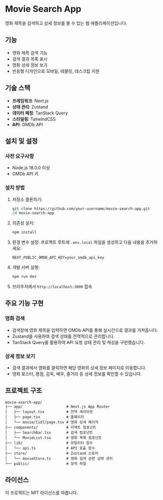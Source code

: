 # Movie Search App

영화 제목을 검색하고 상세 정보를 볼 수 있는 웹 애플리케이션입니다.

## 기능
- 영화 제목 검색 기능
- 검색 결과 목록 표시
- 영화 상세 정보 보기
- 반응형 디자인으로 모바일, 테블릿, 데스크탑 지원

## 기술 스택
- **프레임워크**: Next.js
- **상태 관리**: Zustand
- **데이터 페칭**: TanStack Query
- **스타일링**: TailwindCSS
- **API**: OMDb API

## 설치 및 설정

### 사전 요구사항
- Node.js 18.0.0 이상
- OMDb API 키

### 설치 방법
1. 저장소 클론하기:
   ```sh
   git clone https://github.com/your-username/movie-search-app.git
   cd movie-search-app
   ```
2. 의존성 설치:
   ```sh
   npm install
   ```
3. 환경 변수 설정:
   프로젝트 루트에 `.env.local` 파일을 생성하고 다음 내용을 추가하세요:
   ```env
   NEXT_PUBLIC_OMDB_API_KEY=your_omdb_api_key
   ```
4. 개발 서버 실행:
   ```sh
   npm run dev
   ```
5. 브라우저에서 `http://localhost:3000` 접속

## 주요 기능 구현

### 영화 검색
- 검색창에 영화 제목을 입력하면 OMDb API를 통해 실시간으로 결과를 가져옵니다.
- Zustand를 사용하여 검색 상태를 전역적으로 관리합니다.
- TanStack Query를 활용하여 API 요청 상태 관리 및 캐싱을 구현했습니다.

### 상세 정보 보기
- 검색 결과에서 영화를 클릭하면 해당 영화의 상세 정보 페이지로 이동합니다.
- 영화 포스터, 평점, 감독, 배우, 줄거리 등 상세 정보를 확인할 수 있습니다.

## 프로젝트 구조
```
movie-search-app/
├── app/                    # Next.js App Router
│   ├── layout.tsx          # 전역 레이아웃
│   ├── page.tsx            # 홈페이지
│   └── movie/[id]/page.tsx # 영화 상세 페이지
├── components/             # 리액트 컴포넌트
│   ├── SearchBar.tsx       # 검색 컴포넌트
│   └── MovieList.tsx       # 영화 목록 컴포넌트
├── lib/                    # 유틸리티 함수
│   └── api.ts              # API 호출 함수
├── store/                  # Zustand 스토어
│   └── movieStore.ts       # 영화 검색 관련 상태 관리
└── public/                 # 정적 파일
```

## 라이선스
이 프로젝트는 MIT 라이선스를 따릅니다.

